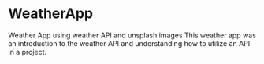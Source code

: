 # WeatherApp
Weather App using weather API and unsplash images 
This weather app was an introduction to the weather API and understanding how to utilize an API in a project. 
